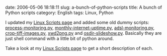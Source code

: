 date: 2006-05-06 18:18:11
slug: a-bunch-of-python-scripts
title: A bunch of Python scripts
category: English
tags: Linux, Python

I updated my [Linux Scripts page](http://kevin.deldycke.com/code/) and added some old dummy scripts: [process-monitoring.py](http://github.com/kdeldycke/scripts/blob/master/process-monitoring.py), [monthly-internet-uptime.py](http://github.com/kdeldycke/scripts/blob/master/monthly-internet-uptime.py), [adsl-monitoring.py](http://github.com/kdeldycke/scripts/blob/master/adsl-monitoring.py), [crop-tiff-images.py](http://github.com/kdeldycke/scripts/blob/master/crop-tiff-images.py), [xwd2png.py](http://github.com/kdeldycke/scripts/blob/master/xwd2png.py) and [osdir-slideshow.py](http://github.com/kdeldycke/scripts/blob/master/osdir-slideshow.py). Basically they are just shell command with a little bit of python around.

Take a look at my [Linux Scripts page](http://kevin.deldycke.com/code/) to get a short description of each.
